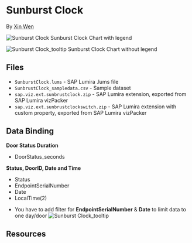 Sunburst Clock
=================================================
By [Xin Wen](http://scn.sap.com/people/wendy.xin.wen)<br>

![Sunburst Clock](https://github.com/SAP/lumira-extension-viz/blob/master/Sunburst_Clock_Chart/Sunburst_Clock_legend.png)
Sunburst Clock Chart with legend

![Sunburst Clock_tooltip](https://github.com/SAP/lumira-extension-viz/blob/master/Sunburst_Clock_Chart/Sunburst_Clock_basic.png)
Sunburst Clock Chart without legend

Files
-----------
* `SunburstClock.lums` - SAP Lumira .lums file
* `SunbrustClock_sampledata.csv` - Sample dataset
* `sap.viz.ext.sunbrustclock.zip` - SAP Lumira extension, exported from SAP Lumira vizPacker
* `sap.viz.ext.sunbrustclockswitch.zip` - SAP Lumira extension with custom property, exported from SAP Lumira vizPacker

Data Binding
---------------
<strong>Door Status Duration</strong>
* DoorStatus_seconds

<strong>Status, DoorID, Date and Time</strong>
* Status 
* EndpointSerialNumber
* Date
* LocalTime(2)

- You have to add filter for **EndpointSerialNumber** & **Date** to limit data to one day/door
![Sunburst Clock_tooltip](https://github.com/SAP/lumira-extension-viz/blob/master/Sunburst_Clock_Chart/Sunburst_Clock_filters.png)

Resources
-----------
